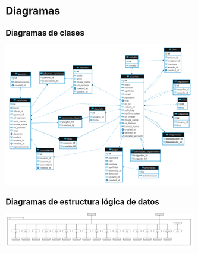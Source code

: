 # Diagramas

## Diagramas de clases

![Diagrama ER Mus!c Now](images/diagrama_er_music_now.png)

## Diagramas de estructura lógica de datos

![Diagrama de clases Mus!c Now](images/diagrama_de_clases.png)

